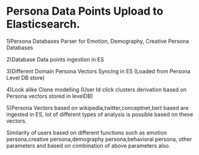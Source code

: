 # Persona Data Points Upload to Elasticsearch.

1)Persona Databases Parser for Emotion, Demography, Creative Persona Databases

2)Database Data points ingestion in ES

3)Different Domain Persona Vectors Syncing in ES (Loaded from Persona Level DB store)

4)Look alike Clone modelling (User Id click clusters derivation based on Persona vectors stored in levelDB)

5)Persona Vectors based on wikipedia,twitter,conceptnet,bert based are ingested in ES, lot of different types of analysis is possible based on these vectors.

Similarity of users based on different functions such as emotion persona,creative persona,demography persona,behavioral persona, other parameters and based on combination of above parameters also.
